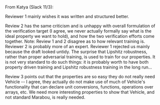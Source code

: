 From Katya (Slack 11/3): 

Reviewer 1 mainly wishes it was written and structured better.

Review 2 has the same criticism and is unhappy with overall formulation of the verification target (I agree, we never actually formally say what is the ideal property we want to hold), and how the two verification efforts come together. Note: Review 1 and 2 disagree as to how relevant training is. Reviewer 2 is probably more of an expert. Reviewer 1 rejected us mainly because the draft looked untidy. The surprise that Lipshitz robustness, rather than proper adversarial training, is used to train for our properties. It is not very standard to do such things: it is probably worth to have both property driven training and Lipshitz robustness training in the long run...

Review 3 points out that the properties are so easy they do not really need Vehicle -- I agree, they actually do not make use of much of Vehicle's functionality that can declare unit conversions, functions, operations over arrays, etc. We need more interesting properties to show that Vehicle, and not standard Marabou, is really needed.
